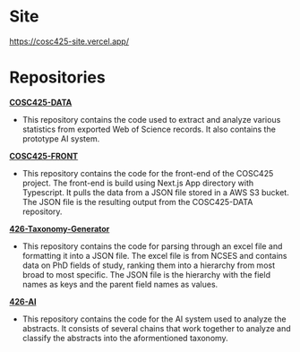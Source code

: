 # Site
https://cosc425-site.vercel.app/

# Repositories

[**COSC425-DATA**](https://github.com/SpencerPresley/COSC425-DATA)
- This repository contains the code used to extract and analyze various statistics from exported Web of Science records. It also contains the prototype AI system.

[**COSC425-FRONT**](https://github.com/SpencerPresley/COSC425-FRONT)
- This repository contains the code for the front-end of the COSC425 project. The front-end is build using Next.js App directory with Typescript. It pulls the data from a JSON file stored in a AWS S3 bucket. The JSON file is the resulting output from the COSC425-DATA repository.

[**426-Taxonomy-Generator**](https://github.com/SpencerPresley/426-Taxonomy-Generator)
- This repository contains the code for parsing through an excel file and formatting it into a JSON file. The excel file is from NCSES and contains data on PhD fields of study, ranking them into a hierarchy from most broad to most specific. The JSON file is the hierarchy with the field names as keys and the parent field names as values.

[**426-AI**](https://github.com/SpencerPresley/426-AI)
- This repository contains the code for the AI system used to analyze the abstracts. It consists of several chains that work together to analyze and classify the abstracts into the aformentioned taxonomy. 
